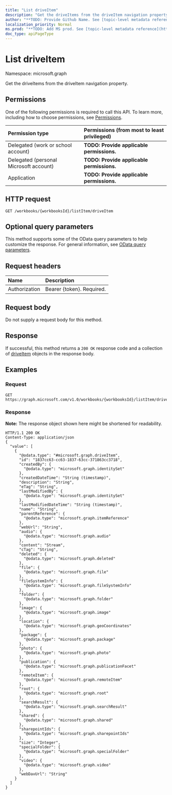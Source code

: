 ```yaml
---
title: "List driveItem"
description: "Get the driveItems from the driveItem navigation property."
author: "**TODO: Provide Github Name. See [topic-level metadata reference](https://msgo.azurewebsites.net/add/document/guidelines/metadata.html#topic-level-metadata)**"
localization_priority: Normal
ms.prod: "**TODO: Add MS prod. See [topic-level metadata reference](https://msgo.azurewebsites.net/add/document/guidelines/metadata.html#topic-level-metadata)**"
doc_type: apiPageType
---
```


# List driveItem

Namespace: microsoft.graph

Get the driveItems from the driveItem navigation property.

## Permissions
One of the following permissions is required to call this API. To learn more, including how to choose permissions, see [Permissions](/concepts/permissions-reference.md).

|Permission type|Permissions (from most to least privileged)|
|:---|:---|
|Delegated (work or school account)|**TODO: Provide applicable permissions.**|
|Delegated (personal Microsoft account)|**TODO: Provide applicable permissions.**|
|Application|**TODO: Provide applicable permissions.**|

## HTTP request

<!-- {
  "blockType": "ignored"
}
-->
``` http
GET /workbooks/{workbooksId}/listItem/driveItem
```

## Optional query parameters
This method supports some of the OData query parameters to help customize the response. For general information, see [OData query parameters](/graph/query-parameters).

## Request headers
|Name|Description|
|:---|:---|
|Authorization|Bearer {token}. Required.|

## Request body
Do not supply a request body for this method.

## Response

If successful, this method returns a `200 OK` response code and a collection of [driveItem](../resources/driveitem.md) objects in the response body.

## Examples

### Request
<!-- {
  "blockType": "request",
  "name": "get_driveitem"
}
-->
``` http
GET https://graph.microsoft.com/v1.0/workbooks/{workbooksId}/listItem/driveItem
```


### Response
**Note:** The response object shown here might be shortened for readability.
<!-- {
  "blockType": "response",
  "truncated": true,
  "@odata.type": "collection(microsoft.graph.driveitem)"
}
-->
``` http
HTTP/1.1 200 OK
Content-Type: application/json
{
  "value": [
    {
      "@odata.type": "#microsoft.graph.driveItem",
      "id": "1837cc63-cc63-1837-63cc-371863cc3718",
      "createdBy": {
        "@odata.type": "microsoft.graph.identitySet"
      },
      "createdDateTime": "String (timestamp)",
      "description": "String",
      "eTag": "String",
      "lastModifiedBy": {
        "@odata.type": "microsoft.graph.identitySet"
      },
      "lastModifiedDateTime": "String (timestamp)",
      "name": "String",
      "parentReference": {
        "@odata.type": "microsoft.graph.itemReference"
      },
      "webUrl": "String",
      "audio": {
        "@odata.type": "microsoft.graph.audio"
      },
      "content": "Stream",
      "cTag": "String",
      "deleted": {
        "@odata.type": "microsoft.graph.deleted"
      },
      "file": {
        "@odata.type": "microsoft.graph.file"
      },
      "fileSystemInfo": {
        "@odata.type": "microsoft.graph.fileSystemInfo"
      },
      "folder": {
        "@odata.type": "microsoft.graph.folder"
      },
      "image": {
        "@odata.type": "microsoft.graph.image"
      },
      "location": {
        "@odata.type": "microsoft.graph.geoCoordinates"
      },
      "package": {
        "@odata.type": "microsoft.graph.package"
      },
      "photo": {
        "@odata.type": "microsoft.graph.photo"
      },
      "publication": {
        "@odata.type": "microsoft.graph.publicationFacet"
      },
      "remoteItem": {
        "@odata.type": "microsoft.graph.remoteItem"
      },
      "root": {
        "@odata.type": "microsoft.graph.root"
      },
      "searchResult": {
        "@odata.type": "microsoft.graph.searchResult"
      },
      "shared": {
        "@odata.type": "microsoft.graph.shared"
      },
      "sharepointIds": {
        "@odata.type": "microsoft.graph.sharepointIds"
      },
      "size": "Integer",
      "specialFolder": {
        "@odata.type": "microsoft.graph.specialFolder"
      },
      "video": {
        "@odata.type": "microsoft.graph.video"
      },
      "webDavUrl": "String"
    }
  ]
}
```

